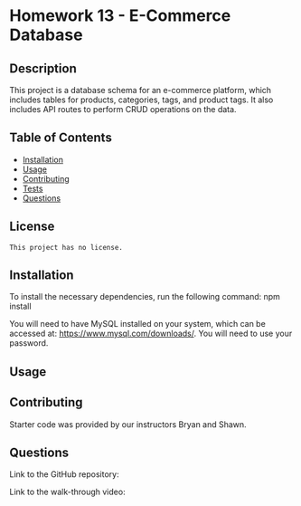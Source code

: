# Homework 13 - E-Commerce Database

## Description

This project is a database schema for an e-commerce platform, which includes tables for products, categories, tags, and product tags. It also includes API routes to perform CRUD operations on the data.

## Table of Contents

- [Installation](#installation)
- [Usage](#usage)
- [Contributing](#contributing)
- [Tests](#tests)
- [Questions](#questions)

## License

    This project has no license.

## Installation

To install the necessary dependencies, run the following command: npm install

You will need to have MySQL installed on your system, which can be accessed at: https://www.mysql.com/downloads/. You will need to use your password. 

## Usage

## Contributing

Starter code was provided by our instructors Bryan and Shawn. 

## Questions

Link to the GitHub repository:

Link to the walk-through video: